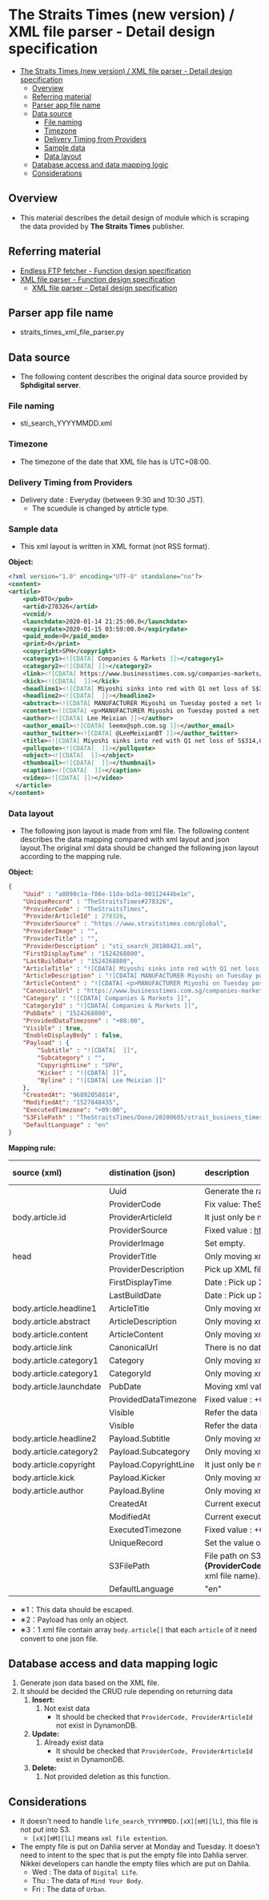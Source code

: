 # The Straits Times (new version) / XML file parser - Detail design specification

<!-- TOC -->

- [The Straits Times (new version) / XML file parser - Detail design specification](#the-straits-times-new-version--xml-file-parser---detail-design-specification)
    - [Overview](#overview)
    - [Referring material](#referring-material)
    - [Parser app file name](#parser-app-file-name)
    - [Data source](#data-source)
        - [File naming](#file-naming)
        - [Timezone](#timezone)
        - [Delivery Timing from Providers](#delivery-timing-from-providers)
        - [Sample data](#sample-data)
        - [Data layout](#data-layout)
    - [Database access and data mapping logic](#database-access-and-data-mapping-logic)
    - [Considerations](#considerations)

<!-- /TOC -->

## Overview
- This material describes the detail design of module which is scraping the data provided by **The Straits Times** publisher.

## Referring material
- [Endless FTP fetcher - Function design specification](../../../fd/fd_fetcher/fd_endless_ftp-fetcher.md)  
- [XML file parser - Function design specification](../../../fd/fd_parser/fd_xml-file-parser.md)  
  - [XML file parser - Detail design specification](./index.md)  

## Parser app file name
- straits_times_xml_file_parser.py

## Data source
- The following content describes the original data source provided by **Sphdigital server**.  

### File naming

- sti_search_YYYYMMDD.xml

### Timezone
- The timezone of the date that XML file has is UTC+08:00.

### Delivery Timing from Providers
- Delivery date : Everyday (between 9:30 and 10:30 JST).  
    - The scuedule is changed by atrticle type.  

### Sample data
- This xml layout is written in XML format (not RSS format).  

**Object:**  

```xml
<?xml version="1.0" encoding="UTF-8" standalone="no"?>
<content>
<article>
    <pub>BTO</pub>
    <artid>278326</artid>
    <vcmid/>
    <launchdate>2020-01-14 21:25:00.0</launchdate>
    <expirydate>2020-01-15 03:59:00.0</expirydate>
    <paid_mode>0</paid_mode>
    <print>0</print>
    <copyright>SPH</copyright>
    <category1><![CDATA[ Companies & Markets ]]></category1>
    <category2><![CDATA[ ]]></category2>
    <link><![CDATA[ https://www.businesstimes.com.sg/companies-markets/miyoshi-sinks-into-red-with-q1-net-loss-of-s314000 ]]></link>
    <kick><![CDATA[  ]]></kick>
    <headline1><![CDATA[ Miyoshi sinks into red with Q1 net loss of S$314,000 ]]></headline1>
    <headline2><![CDATA[  ]]></headline2>
    <abstract><![CDATA[ MANUFACTURER Miyoshi on Tuesday posted a net loss of S$314,000 for its first quarter ended Nov 30, compared to a net profit of S$4.3 million a year ago. ]]></abstract>
    <content><![CDATA[ <p>MANUFACTURER Miyoshi on Tuesday posted a net loss of S$314,000 for its first quarter ended Nov 30, compared to a net profit of S$4.3 million a year ago.</p> <p>Revenue dipped 3.5 per cent to S$14 million from S$14.5 million a year ago, mainly due to lower sales orders from the data storage and automotive segments in China and the Philippines. This was partially offset by higher revenue from the consumer electronics segment and higher rental income from the renewed tenancy agreement for its investment properties in the Philippines.</p> <p>Loss per share was 0.01 cent, a reversal from earnings per share of 0.71 cent a year ago.</p> <p>The bottom line fell because of the absence of a one-off gain on disposal of its Singapore industrial property at 5 Second Chin Bee Road, as well as a share of loss from associate of about S$367,000, which reflects the share of results of loss-making Chinese electric vehicle company Core Power, which Miyoshi has invested in.</p> <p>Miyoshi had previously disclosed that its independent auditors, BDO LLP, had included a qualified opinion on the group's FY19 financial statements mainly in connection with its investment in Core Power, a foreign associate.</p> <p>"The management of the company is in active discussions with Core Power to resolve the financial-reporting matters," it said.</p> <p>The company added that the global economic environment continues to present challenges as the group faces business headwinds.</p> <p>"The trade tensions between the US and China are expected to continue to exert a negative impact on our business performance in our associated company in China. Our outlook for the next 12 months remains cautious."</p> ]]></content>
    <author><![CDATA[ Lee Meixian ]]></author>
    <author_email><![CDATA[ leemx@sph.com.sg ]]></author_email>
    <author_twitter><![CDATA[ @LeeMeixianBT ]]></author_twitter>
    <title><![CDATA[ Miyoshi sinks into red with Q1 net loss of S$314,000 ]]></title>
    <pullquote><![CDATA[  ]]></pullquote>
    <object><![CDATA[  ]]></object>
    <thumbnail><![CDATA[  ]]></thumbnail>
    <caption><![CDATA[  ]]></caption>
    <video><![CDATA[ ]]></video>
  </article>
</content>    
```

### Data layout

- The following json layout is made from xml file. The following content describes the data mapping compared with xml layout and json layout.The original xml data should be changed the following json layout according to the mapping rule.  

**Object:**  

```json
{
    "Uuid" : "a8098c1a-f86e-11da-bd1a-00112444be1e",
    "UniqueRecord" : "TheStraitsTimes#278326",
    "ProviderCode" : "TheStraitsTimes",
    "ProviderArticleId" : 278326,
    "ProviderSource" : "https://www.straitstimes.com/global",
    "ProviderImage" : "",
    "ProviderTitle" : "",
    "ProviderDescription" : "sti_search_20180421.xml",
    "FirstDisplayTime" : "1524268800",
    "LastBuildDate" : "1524268800",
    "ArticleTitle" : "![CDATA[ Miyoshi sinks into red with Q1 net loss of S$314,000 ]]",
    "ArticleDescription" : "![CDATA[ MANUFACTURER Miyoshi on Tuesday posted a net loss of S$314,000 for its first quarter ended Nov 30, compared to a net profit of S$4.3 million a year ago. ]]",
    "ArticleContent" : "![CDATA[ <p>MANUFACTURER Miyoshi on Tuesday posted a net loss of S$314,000 for its first quarter ended Nov 30, compared to a net profit of S$4.3 million a year ago.</p> <p>Revenue dipped 3.5 per cent to S$14 million from S$14.5 million a year ago, mainly due to lower sales orders from the data storage and automotive segments in China and the Philippines. This was partially offset by higher revenue from the consumer electronics segment and higher rental income from the renewed tenancy agreement for its investment properties in the Philippines.</p> <p>Loss per share was 0.01 cent, a reversal from earnings per share of 0.71 cent a year ago.</p> <p>The bottom line fell because of the absence of a one-off gain on disposal of its Singapore industrial property at 5 Second Chin Bee Road, as well as a share of loss from associate of about S$367,000, which reflects the share of results of loss-making Chinese electric vehicle company Core Power, which Miyoshi has invested in.</p> <p>Miyoshi had previously disclosed that its independent auditors, BDO LLP, had included a qualified opinion on the group's FY19 financial statements mainly in connection with its investment in Core Power, a foreign associate.</p>]",
    "CanonicalUrl" : "https://www.businesstimes.com.sg/companies-markets/miyoshi-sinks-into-red-with-q1-net-loss-of-s314000",
    "Category" : "![CDATA[ Companies & Markets ]]",
    "CategoryId" : "![CDATA[ Companies & Markets ]]",
    "PubDate" : "1524268800",
    "ProvidedDataTimezone" : "+08:00",
    "Visible" : true,
    "EnableDisplayBody" : false,
    "Payload" : {
        "Subtitle" : "![CDATA[  ]]",
        "Subcategory" : "",
        "CopyrightLine" : "SPH",
        "Kicker" : "![CDATA[ ]]",
        "Byline" : "![CDATA[ Lee Meixian ]]"
    },
    "CreatedAt": "96892058814",
    "ModifiedAt": "1527848435",
    "ExecutedTimezone": "+09:00",
    "S3FilePath" : "TheStraitsTimes/Done/20200605/strait_business_times_new_ftp_server/breaking_news/ST/{origin xml file name}.xml",
    "DefaultLanguage" : "en"
}
```

**Mapping rule:**  

| source (xml)            | distination (json)    | description                                                                                                                                    | relation key |
|:------------------------|:----------------------|:-----------------------------------------------------------------------------------------------------------------------------------------------|:-------------|
|                         | Uuid                  | Generate the random value with UUID (uuid.uuid4())                                                                                             | no           |
|                         | ProviderCode          | Fix value: TheStraitsTimes                                                                                                                     | **yes**      |
| body.article.id         | ProviderArticleId     | It just only be moved xml value to json value.                                                                                                 | **yes**      |
|                         | ProviderSource        | Fixed value : https://www.straitstimes.com/global                                                                                              | no           |
|                         | ProviderImage         | Set empty.                                                                                                                                     | no           |
| head                    | ProviderTitle         | Only moving xml value to json value.                                                                                                           | no           |
|                         | ProviderDescription   | Pick up XML file name and set it into JSON field.                                                                                              | no           |
|                         | FirstDisplayTime      | Date : Pick up XML file name, convert to **UTC epoch sec** format                                                                              | no           |
|                         | LastBuildDate         | Date : Pick up XML file name, convert to **UTC epoch sec** format                                                                              | no           |
| body.article.headline1  | ArticleTitle          | Only moving xml value to json value. (See &#8727;1)                                                                                            | no           |
| body.article.abstract   | ArticleDescription    | Only moving xml value to json value. (See &#8727;1)                                                                                            | no           |
| body.article.content    | ArticleContent        | Only moving xml value to json value. (See &#8727;1)                                                                                            | no           |
| body.article.link       | CanonicalUrl          | There is no data to set here.                                                                                                                  | no           |
| body.article.category1  | Category              | Only moving xml value to json value.                                                                                                           | no           |
| body.article.category1  | CategoryId            | Only moving xml value to json value.                                                                                                           | **yes**      |
| body.article.launchdate | PubDate               | Moving xml value to json value, convert to **UTC epoch sec** format                                                                            | no           |
|                         | ProvidedDataTimezone  | Fixed value : +08:00 (This value is local timezone of the provider)                                                                            | no           |
|                         | Visible               | Refer the data in Settings.json, ftp_fecher_settings.json, sftp_fetcher_settings.json                                                          | no           |
|                         | Visible               | Refer the data in Settings.json, ftp_fecher_settings.json, sftp_fetcher_settings.json                                                          | no           |
| body.article.headline2  | Payload.Subtitle      | Only moving xml value to json value.                                                                                                           | no           |
| body.article.category2  | Payload.Subcategory   | Only moving xml value to json value.                                                                                                           | no           |
| body.article.copyright  | Payload.CopyrightLine | It just only be moved xml value to json value.                                                                                                 | no           |
| body.article.kick       | Payload.Kicker        | Only moving xml value to json value.                                                                                                           | no           |
| body.article.author     | Payload.Byline        | Only moving xml value to json value.                                                                                                           | no           |
|                         | CreatedAt             | Current executed DateTime for insert, format **UTC epoch sec**                                                                                 | no           |
|                         | ModifiedAt            | Current executed DateTime for insert/update, format **UTC epoch sec**                                                                          | no           |
|                         | ExecutedTimezone      | Fixed value : +09:00 (The timezone that Parser app launches in Japan)                                                                          | no           |
|                         | UniqueRecord          | Set the value of `ProviderCode`#`ProviderArticleID` to json value                                                                              | **yes**      |
|                         | S3FilePath            | File path on S3:<br />**{ProviderCode}**/Done/**{YYYYMMDD}**/strait_business_times_new_ftp_server/**{category}**/ST/{origin xml file name}.xml | no           |
|                         | DefaultLanguage       | "en"                                                                                                                                           | no           |

- &#8727;1：This data should be escaped.  
- &#8727;2：Payload has only an object.  
- &#8727;3：1 xml file contain array `body.article[]` that each `article` of it need convert to one json file.

## Database access and data mapping logic
1. Generate json data based on the XML file. 
1. It should be decided the CRUD rule depending on returning data
   1. **Insert:** 
      1. Not exist data
		 - It should be checked that `ProviderCode, ProviderArticleId` not exist in DynamonDB.
   1. **Update:**
	  1. Already exist data
		 - It should be checked that `ProviderCode, ProviderArticleId` exist in DynamonDB.
   1. **Delete:** 
	  1. Not provided deletion as this function.  

## Considerations
- It doesn't need to handle `life_search_YYYYMMDD.[xX][mM][lL]`, this file is not put into S3.  
    - `[xX][mM][lL]` means `xml file extention`.  
- The empty file is put on Dahlia server at Monday and Tuesday. It doesn't need to intent to the spec that is put the empty file into Dahlia server. Nikkei developers can handle the empty files which are put on Dahlia. 
    - Wed : The data of `Digital Life`.  
    - Thu : The data of `Mind Your Body`.  
    - Fri : The data of `Urban`.  
